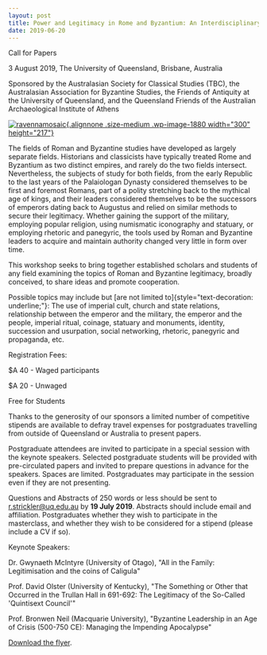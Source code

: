 ```yaml
---
layout: post
title: Power and Legitimacy in Rome and Byzantium: An Interdisciplinary Workshop
date: 2019-06-20
---
```


Call for Papers




3 August 2019, The University of Queensland, Brisbane, Australia




Sponsored by the Australasian Society for Classical Studies (TBC), the
Australasian Association for Byzantine Studies, the Friends of Antiquity
at the University of Queensland, and the Queensland Friends of the
Australian Archaeological Institute of Athens




[![ravennamosaic](http://www.aabs.org.au//wp-content/uploads/wp-content/uploads/2019/06/ravennamosaic-300x217.jpg){.alignnone
.size-medium .wp-image-1880 width="300"
height="217"}](http://www.aabs.org.au//wp-content/uploads/wp-content/uploads/2019/06/ravennamosaic.jpg)


The fields of Roman and Byzantine studies have developed as
largely separate fields. Historians and classicists have typically
treated Rome and Byzantium as two distinct empires, and rarely do the
two fields intersect. Nevertheless, the subjects of study for both
fields, from the early Republic to the last years of the Palaiologan
Dynasty considered themselves to be first and foremost Romans, part of a
polity stretching back to the mythical age of kings, and their leaders
considered themselves to be the successors of emperors dating back to
Augustus and relied on similar methods to secure their legitimacy.
Whether gaining the support of the military, employing popular religion,
using numismatic iconography and statuary, or employing rhetoric and
panegyric, the tools used by Roman and Byzantine leaders to acquire and
maintain authority changed very little in form over
time.

This workshop seeks to bring together established
scholars and students of any field examining the topics of Roman and
Byzantine legitimacy, broadly conceived, to share ideas and promote
cooperation.

Possible topics may include but [are not limited
to]{style="text-decoration: underline;"}: The use of imperial cult,
church and state relations, relationship between the emperor and the
military, the emperor and the people, imperial ritual, coinage, statuary
and monuments, identity, succession and usurpation, social networking,
rhetoric, panegyric and propaganda, etc.

Registration
Fees:

$A 40 - Waged participants

$A 20 -
Unwaged

Free for Students

Thanks to the generosity
of our sponsors a limited number of competitive stipends are available
to defray travel expenses for postgraduates travelling from outside of
Queensland or Australia to present papers.

Postgraduate
attendees are invited to participate in a special session with the
keynote speakers. Selected postgraduate students will be provided with
pre-circulated papers and invited to prepare questions in advance for
the speakers. Spaces are limited. Postgraduates may participate in the
session even if they are not presenting.

Questions and
Abstracts of 250 words or less should be sent to <r.strickler@uq.edu.au>
by **19 July 2019**. Abstracts should include email and affiliation.
Postgraduates whether they wish to participate in the masterclass, and
whether they wish to be considered for a stipend (please include a CV if
so).

Keynote Speakers:

Dr. Gwynaeth McIntyre
(University of Otago), "All in the Family: Legitimisation and the coins
of Caligula"

Prof. David Olster (University of Kentucky),
"The Something or Other that Occurred in the Trullan Hall in 691-692:
The Legitimacy of the So-Called 'Quintisext Council'"

Prof.
Bronwen Neil (Macquarie University), "Byzantine Leadership in an Age of
Crisis (500-750 CE): Managing the Impending
Apocalypse"

[Download the
flyer](http://www.aabs.org.au/wp-content/uploads/2019/06/Power-and-Legitimacy-in-Rome-and-Byzantium.pdf).
